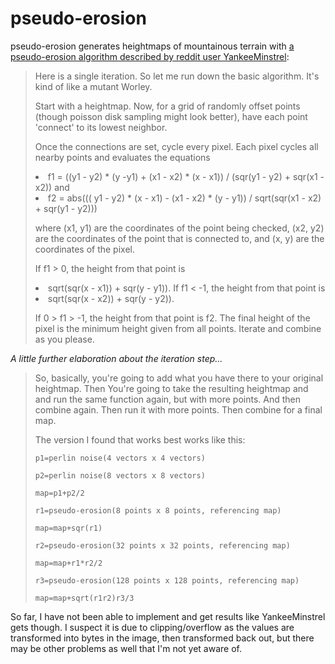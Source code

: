 # pseudo-erosion 
pseudo-erosion generates heightmaps of mountainous terrain with
<a href="https://www.reddit.com/r/proceduralgeneration/comments/797fgw/iterative_pseudoerosion/">
a pseudo-erosion algorithm described by reddit user YankeeMinstrel</a>:

<blockquote>
<p>Here is a single iteration. So let me run down the basic algorithm. It's kind
of like a mutant Worley.

<p>Start with a heightmap. Now, for a grid of randomly offset points (though
poisson disk sampling might look better), have each point 'connect' to its
lowest neighbor. 

<p>Once the connections are set, cycle every pixel. Each pixel cycles all
nearby points and evaluates the equations
<li>f1 = ((y1 - y2) * (y -y1) + (x1 - x2) * (x - x1)) / (sqr(y1 - y2) + sqr(x1 - x2)) 
and
<li>f2 = abs((( y1 - y2) * (x - x1) - (x1 - x2) * (y - y1)) / sqrt(sqr(x1 - x2) + sqr(y1 - y2)))
<p>where (x1, y1) are the coordinates of the point being checked, (x2, y2) are the
coordinates of the point that is connected to, and (x, y) are the coordinates of
the pixel. 

<p>If f1 &gt; 0, the height from that point is
<li>sqrt(sqr(x - x1)) + sqr(y - y1)). 
If f1 &lt; -1,
the height from that point is 
<li>sqrt(sqr(x - x2)) + sqr(y - y2)). 
<p>If 0 > f1 > -1, the height from that point is f2. 
The final height of the pixel is the minimum
height given from all points. Iterate and combine as you please.
</blockquote>
<em>A little further elaboration about the iteration step...</em>
<blockquote>
<p>So, basically, you're going to add what you have there to your original
heightmap. Then You're going to take the resulting heightmap and and run the
same function again, but with more points. And then combine again. Then run it
with more points. Then combine for a final map.

<p>The version I found that works best works like this:

```
p1=perlin noise(4 vectors x 4 vectors)

p2=perlin noise(8 vectors x 8 vectors)

map=p1+p2/2

r1=pseudo-erosion(8 points x 8 points, referencing map)

map=map+sqr(r1)

r2=pseudo-erosion(32 points x 32 points, referencing map)

map=map+r1*r2/2

r3=pseudo-erosion(128 points x 128 points, referencing map)

map=map+sqrt(r1r2)r3/3
```
</blockquote>
So far, I have not been able to implement and get results like YankeeMinstrel
gets though. I suspect it is due to clipping/overflow as the values are transformed
into bytes in the image, then transformed back out, but there may be other
problems as well that I'm not yet aware of.

